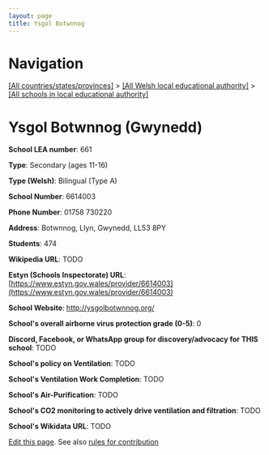 ```yaml
---
layout: page
title: Ysgol Botwnnog
---
```

# Navigation

[[All countries/states/provinces]](../../..) > [[All Welsh local educational authority]](../..) > [[All schools in local educational authority]](..)

# Ysgol Botwnnog (Gwynedd)

**School LEA number**: 661

**Type**: Secondary (ages 11-16)

**Type (Welsh)**: Bilingual (Type A)

**School Number**: 6614003

**Phone Number**: 01758 730220

**Address**: Botwnnog, Llyn, Gwynedd, LL53 8PY

**Students**: 474

**Wikipedia URL**: TODO

**Estyn (Schools Inspectorate) URL**: [https://www.estyn.gov.wales/provider/6614003](https://www.estyn.gov.wales/provider/6614003)

**School Website**: http://ysgolbotwnnog.org/

**School's overall airborne virus protection grade (0-5)**: 0

**Discord, Facebook, or WhatsApp group for discovery/advocacy for THIS school**: TODO

**School's policy on Ventilation**: TODO

**School's Ventilation Work Completion**: TODO

**School's Air-Purification**: TODO

**School's CO2 monitoring to actively drive ventilation and filtration**: TODO

**School's Wikidata URL**: TODO




[Edit this page](https://github.com/VentilationProject/Wales/edit/prif/./Gwynedd/Ysgol_Botwnnog.md). See also [rules for contribution](../../../contribution-rules/)